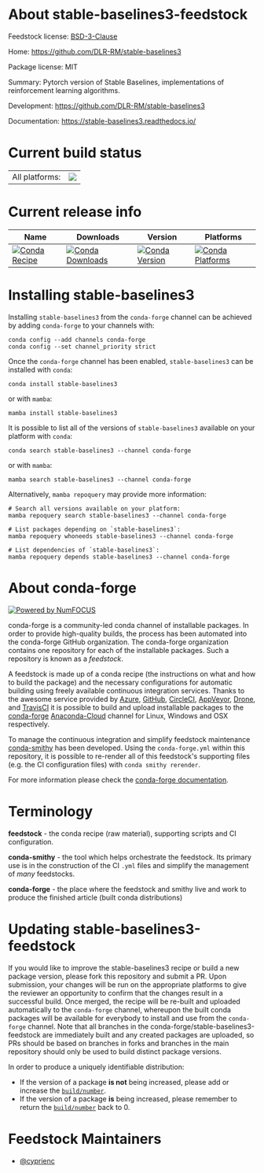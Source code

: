 About stable-baselines3-feedstock
=================================

Feedstock license: [BSD-3-Clause](https://github.com/conda-forge/stable-baselines3-feedstock/blob/main/LICENSE.txt)

Home: https://github.com/DLR-RM/stable-baselines3

Package license: MIT

Summary: Pytorch version of Stable Baselines, implementations of reinforcement learning algorithms.

Development: https://github.com/DLR-RM/stable-baselines3

Documentation: https://stable-baselines3.readthedocs.io/

Current build status
====================


<table><tr><td>All platforms:</td>
    <td>
      <a href="https://dev.azure.com/conda-forge/feedstock-builds/_build/latest?definitionId=13085&branchName=main">
        <img src="https://dev.azure.com/conda-forge/feedstock-builds/_apis/build/status/stable-baselines3-feedstock?branchName=main">
      </a>
    </td>
  </tr>
</table>

Current release info
====================

| Name | Downloads | Version | Platforms |
| --- | --- | --- | --- |
| [![Conda Recipe](https://img.shields.io/badge/recipe-stable--baselines3-green.svg)](https://anaconda.org/conda-forge/stable-baselines3) | [![Conda Downloads](https://img.shields.io/conda/dn/conda-forge/stable-baselines3.svg)](https://anaconda.org/conda-forge/stable-baselines3) | [![Conda Version](https://img.shields.io/conda/vn/conda-forge/stable-baselines3.svg)](https://anaconda.org/conda-forge/stable-baselines3) | [![Conda Platforms](https://img.shields.io/conda/pn/conda-forge/stable-baselines3.svg)](https://anaconda.org/conda-forge/stable-baselines3) |

Installing stable-baselines3
============================

Installing `stable-baselines3` from the `conda-forge` channel can be achieved by adding `conda-forge` to your channels with:

```
conda config --add channels conda-forge
conda config --set channel_priority strict
```

Once the `conda-forge` channel has been enabled, `stable-baselines3` can be installed with `conda`:

```
conda install stable-baselines3
```

or with `mamba`:

```
mamba install stable-baselines3
```

It is possible to list all of the versions of `stable-baselines3` available on your platform with `conda`:

```
conda search stable-baselines3 --channel conda-forge
```

or with `mamba`:

```
mamba search stable-baselines3 --channel conda-forge
```

Alternatively, `mamba repoquery` may provide more information:

```
# Search all versions available on your platform:
mamba repoquery search stable-baselines3 --channel conda-forge

# List packages depending on `stable-baselines3`:
mamba repoquery whoneeds stable-baselines3 --channel conda-forge

# List dependencies of `stable-baselines3`:
mamba repoquery depends stable-baselines3 --channel conda-forge
```


About conda-forge
=================

[![Powered by
NumFOCUS](https://img.shields.io/badge/powered%20by-NumFOCUS-orange.svg?style=flat&colorA=E1523D&colorB=007D8A)](https://numfocus.org)

conda-forge is a community-led conda channel of installable packages.
In order to provide high-quality builds, the process has been automated into the
conda-forge GitHub organization. The conda-forge organization contains one repository
for each of the installable packages. Such a repository is known as a *feedstock*.

A feedstock is made up of a conda recipe (the instructions on what and how to build
the package) and the necessary configurations for automatic building using freely
available continuous integration services. Thanks to the awesome service provided by
[Azure](https://azure.microsoft.com/en-us/services/devops/), [GitHub](https://github.com/),
[CircleCI](https://circleci.com/), [AppVeyor](https://www.appveyor.com/),
[Drone](https://cloud.drone.io/welcome), and [TravisCI](https://travis-ci.com/)
it is possible to build and upload installable packages to the
[conda-forge](https://anaconda.org/conda-forge) [Anaconda-Cloud](https://anaconda.org/)
channel for Linux, Windows and OSX respectively.

To manage the continuous integration and simplify feedstock maintenance
[conda-smithy](https://github.com/conda-forge/conda-smithy) has been developed.
Using the ``conda-forge.yml`` within this repository, it is possible to re-render all of
this feedstock's supporting files (e.g. the CI configuration files) with ``conda smithy rerender``.

For more information please check the [conda-forge documentation](https://conda-forge.org/docs/).

Terminology
===========

**feedstock** - the conda recipe (raw material), supporting scripts and CI configuration.

**conda-smithy** - the tool which helps orchestrate the feedstock.
                   Its primary use is in the construction of the CI ``.yml`` files
                   and simplify the management of *many* feedstocks.

**conda-forge** - the place where the feedstock and smithy live and work to
                  produce the finished article (built conda distributions)


Updating stable-baselines3-feedstock
====================================

If you would like to improve the stable-baselines3 recipe or build a new
package version, please fork this repository and submit a PR. Upon submission,
your changes will be run on the appropriate platforms to give the reviewer an
opportunity to confirm that the changes result in a successful build. Once
merged, the recipe will be re-built and uploaded automatically to the
`conda-forge` channel, whereupon the built conda packages will be available for
everybody to install and use from the `conda-forge` channel.
Note that all branches in the conda-forge/stable-baselines3-feedstock are
immediately built and any created packages are uploaded, so PRs should be based
on branches in forks and branches in the main repository should only be used to
build distinct package versions.

In order to produce a uniquely identifiable distribution:
 * If the version of a package **is not** being increased, please add or increase
   the [``build/number``](https://docs.conda.io/projects/conda-build/en/latest/resources/define-metadata.html#build-number-and-string).
 * If the version of a package **is** being increased, please remember to return
   the [``build/number``](https://docs.conda.io/projects/conda-build/en/latest/resources/define-metadata.html#build-number-and-string)
   back to 0.

Feedstock Maintainers
=====================

* [@cyprienc](https://github.com/cyprienc/)

